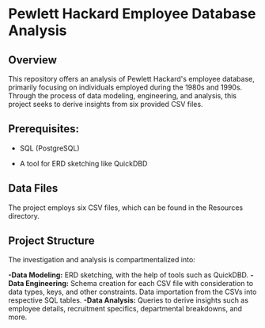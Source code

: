 # Pewlett Hackard Employee Database Analysis
## Overview
This repository offers an analysis of Pewlett Hackard's employee database, primarily focusing on individuals employed during the 1980s and 1990s. Through the process of data modeling, engineering, and analysis, this project seeks to derive insights from six provided CSV files.

## Prerequisites:
- SQL (PostgreSQL)
  
- A tool for ERD sketching like QuickDBD

## Data Files
The project employs six CSV files, which can be found in the Resources directory.

## Project Structure
The investigation and analysis is compartmentalized into:

**-Data Modeling:**
ERD sketching, with the help of tools such as QuickDBD.
**-Data Engineering:**
Schema creation for each CSV file with consideration to data types, keys, and other constraints.
Data importation from the CSVs into respective SQL tables.
**-Data Analysis:**
Queries to derive insights such as employee details, recruitment specifics, departmental breakdowns, and more.

